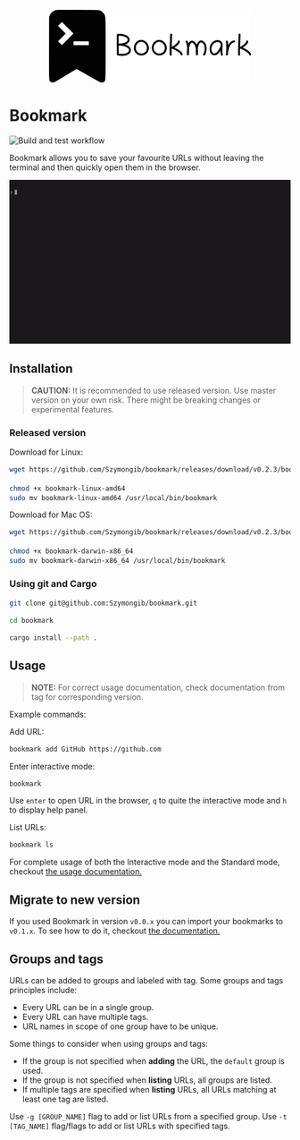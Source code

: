 <p align="center">
 <img src="./assets/bookmark_logo_text.png" height="130">
</p>

# Bookmark

![Build and test workflow](https://github.com/Szymongib/bookmark/workflows/Build%20And%20Test/badge.svg?branch=master)

Bookmark allows you to save your favourite URLs without leaving the terminal and then quickly open them in the browser.

![Bookmark - Demo](./assets/bookmark-demo.gif)


## Installation 

> **CAUTION:** It is recommended to use released version. Use master version on your own risk. There might be breaking changes or experimental features.

### Released version

Download for Linux:
```bash
wget https://github.com/Szymongib/bookmark/releases/download/v0.2.3/bookmark-linux-amd64

chmod +x bookmark-linux-amd64
sudo mv bookmark-linux-amd64 /usr/local/bin/bookmark
```

Download for Mac OS:
```bash
wget https://github.com/Szymongib/bookmark/releases/download/v0.2.3/bookmark-darwin-x86_64

chmod +x bookmark-darwin-x86_64
sudo mv bookmark-darwin-x86_64 /usr/local/bin/bookmark
```


### Using git and Cargo

```bash
git clone git@github.com:Szymongib/bookmark.git
```
```bash
cd bookmark
```
```bash
cargo install --path .
```


## Usage

> **NOTE:** For correct usage documentation, check documentation from tag for corresponding version.

Example commands:

Add URL:
```bash
bookmark add GitHub https://github.com
```

Enter interactive mode:
```bash
bookmark
```
Use `enter` to open URL in the browser, `q` to quite the interactive mode and `h` to display help panel.


List URLs:
```bash
bookmark ls
```

For complete usage of both the Interactive mode and the Standard mode, checkout [the usage documentation.](./docs/usage.md)


## Migrate to new version

If you used Bookmark in version `v0.0.x` you can import your bookmarks to `v0.1.x`. 
To see how to do it, checkout [the documentation.](./docs/import-from-previous-version.md)

## Groups and tags

URLs can be added to groups and labeled with tag. Some groups and tags principles include:
- Every URL can be in a single group.
- Every URL can have multiple tags.
- URL names in scope of one group have to be unique.

Some things to consider when using groups and tags:
- If the group is not specified when **adding** the URL, the `default` group is used.
- If the group is not specified when **listing** URLs, all groups are listed. 
- If multiple tags are specified when **listing** URLs, all URLs matching at least one tag are listed.

Use `-g [GROUP_NAME]` flag to add or list URLs from a specified group.
Use `-t [TAG_NAME]` flag/flags to add or list URLs with specified tags.
